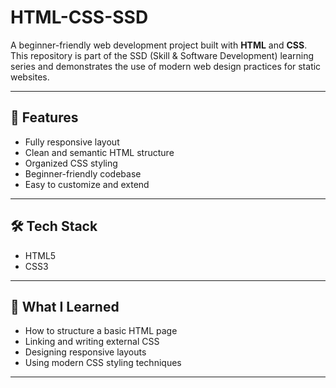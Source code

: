 # HTML-CSS-SSD

A beginner-friendly web development project built with **HTML** and **CSS**. This repository is part of the SSD (Skill & Software Development) learning series and demonstrates the use of modern web design practices for static websites.

---

## 🚀 Features

- Fully responsive layout  
- Clean and semantic HTML structure  
- Organized CSS styling  
- Beginner-friendly codebase  
- Easy to customize and extend

---

## 🛠️ Tech Stack

- HTML5  
- CSS3

---

## 🧠 What I Learned

- How to structure a basic HTML page  
- Linking and writing external CSS  
- Designing responsive layouts  
- Using modern CSS styling techniques

---
